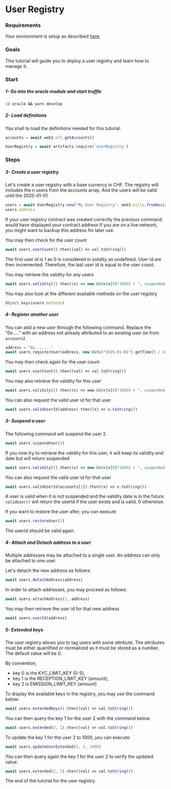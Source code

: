 
# User Registry

### Requirements

Your environment is setup as described [here](./Tutorials.md#requirements).

### Goals

This tutorial will guide you to deploy a user registry and learn how to manage it.

### Start

##### 1- Go into the oracle module and start truffle
```bash
cd oracle && yarn develop
```

##### 2- Load definitions

You shall to load the definitions needed for this tutorial:

```javascript
accounts = await web3.eth.getAccounts()

UserRegistry = await artifacts.require('UserRegistry')
```

### Steps

##### 3- Create a user registry

Let's create a user registry with a base currency in CHF.
The registry will includes the n users from the accounts array.
And the users will be valid until the 2025-01-01.

```javascript
users = await UserRegistry.new("My User Registry", web3.utils.fromAscii("CHF"), accounts, new Date("2025-01-01").getTime() / 1000)
users.address
```

If your user registry contract was created correctly the previous command would have displayed your contract address
If you are on a live network, you might want to backup this address for later use.

You may then check for the user count
```javascript
await users.userCount().then((val) => val.toString())
```

The first user id is 1 as 0 is considered in solidity as undefined.
User id are then incremented. Therefore, the last user id is equal to the user count.

You may retrieve the validity for any users
```javascript
await users.validity(2).then((x) => new Date(x[0]*1000) + ", suspended: " + x[1])
```

You may also look at the different available methods on the user registry
```javascript
Object.keys(users.methods)
```

##### 4- Register another user

You can add a new user through the following command. Replace the "0x....." with an address not already attributed to an existing user (ie from ```accounts```)
```javascript
address = "0x......."
await users.registerUser(address, new Date("2025-01-01").getTime() / 1000)
```

You may then check again for the user count
```javascript
await users.userCount().then((val) => val.toString())
```

You may also retrieve the validity for this user
```javascript
await users.validity(2).then((x) => new Date(x[0]*1000) + ", suspended: " + x[1])
```

You can also request the valid user id for that user
```javascript
await users.validUserId(address).then((x) => x.toString())
```

##### 3- Suspend a user

The following command will suspend the user 2.
```javascript
await users.suspendUser(2)
```
If you now try to retrieve the validity for this user, it will keep its validity end date but will return suspended
```javascript
await users.validity(2).then((x) => new Date(x[0]*1000) + ", suspended: " + x[1])
```

You can also request the valid user id for that user
```javascript
await users.validUserId(accounts[1]).then((x) => x.toString())
```
A user is valid when it is not suspended and the validity date is in the future.
`validUser()` will return the userId if the user exists and is valid, 0 otherwise.

If you want to restore the user after, you can execute
```javascript
await users.restoreUser(2)
```

The userId should be valid again.

##### 4- Attach and Detach address to a user

Multiple addresses may be attached to a single user.
An address can only be attached to one user.

Let's detach the new address as follows:
```javascript
await users.detachAddress(address)
```

In order to attach addresses, you may proceed as follows:
```javascript
await users.attachAddress(1, address)
```

You may then retrieve the user id for that new address
```javascript
await users.userId(address)
```

##### 5- Extended keys

The user registry allows you to tag users with some attribute.
The attributes must be either quantified or normalized as it must be stored as a number.
The default value will be 0.

By convention,
- key 0 is the KYC_LIMIT_KEY (0-5),
- key 1 is the RECEPTION_LIMIT_KEY (amount),
- key 2 is EMISSION_LIMIT_KEY (amount)

To display the available keys in the registry, you may use the command below:
```javascript
await users.extendedKeys().then((val) => val.toString())
```

You can then query the key 1 for the user 2 with the command below:
```javascript
await users.extended(2, 1).then((val) => val.toString())
```

To update the key 1 for the user 2 to 1000, you can execute:
```javascript
await users.updateUserExtended(2, 1, 1000)
```

You can then query again the key 1 for the user 2 to verify the updated value:
```javascript
await users.extended(2, 1).then((val) => val.toString())
```

The end of the tutorial for the user registry.
